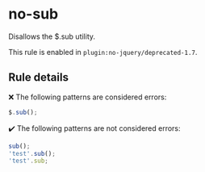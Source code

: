 # no-sub

Disallows the $.sub utility.

This rule is enabled in `plugin:no-jquery/deprecated-1.7`.

## Rule details

❌ The following patterns are considered errors:
```js
$.sub();
```

✔️ The following patterns are not considered errors:
```js
sub();
'test'.sub();
'test'.sub;
```
